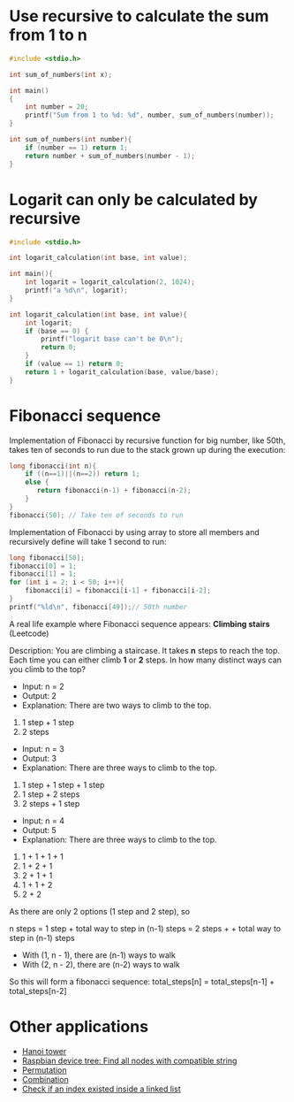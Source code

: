 # Use recursive to calculate the sum from 1 to n

```c
#include <stdio.h>

int sum_of_numbers(int x);

int main()
{  
	int number = 20;
	printf("Sum from 1 to %d: %d", number, sum_of_numbers(number));
}

int sum_of_numbers(int number){
	if (number == 1) return 1;
	return number + sum_of_numbers(number - 1);
}
```
# Logarit can only be calculated by recursive
```c
#include <stdio.h>

int logarit_calculation(int base, int value);

int main(){
    int logarit = logarit_calculation(2, 1024);
    printf("a %d\n", logarit);
}

int logarit_calculation(int base, int value){
    int logarit;
    if (base == 0) {
        printf("logarit base can't be 0\n");
        return 0;
    }
    if (value == 1) return 0;
    return 1 + logarit_calculation(base, value/base);
}
```
# Fibonacci sequence
Implementation of Fibonacci by recursive function for big number, like 50th, takes ten of seconds to run due to the stack grown up during the execution:
```c
long fibonacci(int n){ 
    if ((n==1)||(n==2)) return 1;
    else {
       return fibonacci(n-1) + fibonacci(n-2);
    }
}
fibonacci(50); // Take ten of seconds to run
```
Implementation of Fibonacci by using array to store all members and recursively define will take 1 second to run:
```c
long fibonacci[50];
fibonacci[0] = 1;
fibonacci[1] = 1;
for (int i = 2; i < 50; i++){
	fibonacci[i] = fibonacci[i-1] + fibonacci[i-2];
}
printf("%ld\n", fibonacci[49]);// 50th number
```
A real life example where Fibonacci sequence appears: **Climbing stairs** (Leetcode)

Description: You are climbing a staircase. It takes **n** steps to reach the top. Each time you can either climb **1** or **2** steps. In how many distinct ways can you climb to the top?

* Input: n = 2
* Output: 2
* Explanation: There are two ways to climb to the top.
1. 1 step + 1 step
2. 2 steps

* Input: n = 3
* Output: 3
* Explanation: There are three ways to climb to the top.
1. 1 step + 1 step + 1 step
2. 1 step + 2 steps
3. 2 steps + 1 step

* Input: n = 4
* Output: 5
* Explanation: There are three ways to climb to the top.
1. 1 + 1 + 1 + 1
2. 1 + 2 + 1
3. 2 + 1 + 1
4. 1 + 1 + 2
5. 2 + 2

As there are only 2 options (1 step and 2 step), so

n steps = 1 step + total way to step in (n-1) steps = 2 steps + + total way to step in (n-1) steps

* With (1, n - 1), there are (n-1) ways to walk
* With (2, n - 2), there are (n-2) ways to walk

So this will form a fibonacci sequence: total_steps[n] = total_steps[n-1] + total_steps[n-2]

# Other applications
* [Hanoi tower](Hanoi_tower.c)
* [Raspbian device tree: Find all nodes with compatible string](https://github.com/TranPhucVinh/Raspberry-Pi-C/blob/main/Kernel/Device%20tree/find_all_nodes_with_comp_str.c)
* [Permutation](Permutation.md)
* [Combination](Combination.md)
* [Check if an index existed inside a linked list](https://github.com/TranPhucVinh/C/blob/master/Data%20structure/Linked%20list/Singly%20linked%20list/Implementations.md#read-a-node-at-specific-index)

